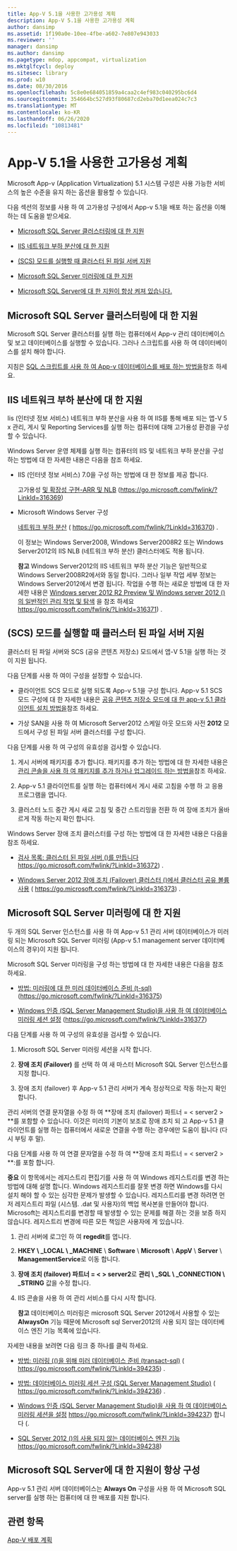 ```yaml
---
title: App-V 5.1을 사용한 고가용성 계획
description: App-V 5.1을 사용한 고가용성 계획
author: dansimp
ms.assetid: 1f190a0e-10ee-4fbe-a602-7e807e943033
ms.reviewer: ''
manager: dansimp
ms.author: dansimp
ms.pagetype: mdop, appcompat, virtualization
ms.mktglfcycl: deploy
ms.sitesec: library
ms.prod: w10
ms.date: 08/30/2016
ms.openlocfilehash: 5c8e0e684051859a4caa2c4ef983c040295bc6d4
ms.sourcegitcommit: 354664bc527d93f80687cd2eba70d1eea024c7c3
ms.translationtype: MT
ms.contentlocale: ko-KR
ms.lasthandoff: 06/26/2020
ms.locfileid: "10813481"
---
```

# App-V 5.1을 사용한 고가용성 계획


Microsoft App-v (Application Virtualization) 5.1 시스템 구성은 사용 가능한 서비스의 높은 수준을 유지 하는 옵션을 활용할 수 있습니다.

다음 섹션의 정보를 사용 하 여 고가용성 구성에서 App-v 5.1을 배포 하는 옵션을 이해 하는 데 도움을 받으세요.

-   [Microsoft SQL Server 클러스터링에 대 한 지원](#bkmk-sqlcluster)

-   [IIS 네트워크 부하 분산에 대 한 지원](#bkmk-iisloadbal)

-   [(SCS) 모드를 실행할 때 클러스터 된 파일 서버 지원](#bkmk-clusterscsmode)

-   [Microsoft SQL Server 미러링에 대 한 지원](#bkmk-sqlmirroring)

-   [Microsoft SQL Server에 대 한 지원이 항상 켜져 있습니다.](#bkmk-sqlalwayson)

## <a href="" id="bkmk-sqlcluster"></a>Microsoft SQL Server 클러스터링에 대 한 지원


Microsoft SQL Server 클러스터를 실행 하는 컴퓨터에서 App-v 관리 데이터베이스 및 보고 데이터베이스를 실행할 수 있습니다. 그러나 스크립트를 사용 하 여 데이터베이스를 설치 해야 합니다.

지침은 [SQL 스크립트를 사용 하 여 App-v 데이터베이스를 배포 하는 방법을](how-to-deploy-the-app-v-databases-by-using-sql-scripts51.md)참조 하세요.

## <a href="" id="bkmk-iisloadbal"></a>IIS 네트워크 부하 분산에 대 한 지원


Iis (인터넷 정보 서비스) 네트워크 부하 분산을 사용 하 여 IIS를 통해 배포 되는 앱-V 5 x 관리, 게시 및 Reporting Services를 실행 하는 컴퓨터에 대해 고가용성 환경을 구성할 수 있습니다.

Windows Server 운영 체제를 실행 하는 컴퓨터의 IIS 및 네트워크 부하 분산을 구성 하는 방법에 대 한 자세한 내용은 다음을 참조 하세요.

-   IIS (인터넷 정보 서비스) 7.0을 구성 하는 방법에 대 한 정보를 제공 합니다.

    고가용성 [및 확장성 구현-ARR 및 NLB](https://go.microsoft.com/fwlink/?LinkId=316369) (https://go.microsoft.com/fwlink/?LinkId=316369)

-   Microsoft Windows Server 구성

    [네트워크 부하 분산](https://go.microsoft.com/fwlink/?LinkId=316370) ( https://go.microsoft.com/fwlink/?LinkId=316370) .

    이 정보는 Windows Server2008, Windows Server2008R2 또는 Windows Server2012의 IIS NLB (네트워크 부하 분산) 클러스터에도 적용 됩니다.

    **참고**  Windows Server2012의 IIS 네트워크 부하 분산 기능은 일반적으로 Windows Server2008R2에서와 동일 합니다. 그러나 일부 작업 세부 정보는 Windows Server2012에서 변경 됩니다. 작업을 수행 하는 새로운 방법에 대 한 자세한 내용은 [Windows server 2012 R2 Preview 및 Windows server 2012 ()의 일반적인 관리 작업 및 탐색](https://go.microsoft.com/fwlink/?LinkId=316371) 을 참조 하세요 https://go.microsoft.com/fwlink/?LinkId=316371) .

     

## <a href="" id="bkmk-clusterscsmode"></a>(SCS) 모드를 실행할 때 클러스터 된 파일 서버 지원


클러스터 된 파일 서버와 SCS (공유 콘텐츠 저장소) 모드에서 앱-V 5.1을 실행 하는 것이 지원 됩니다.

다음 단계를 사용 하 여이 구성을 설정할 수 있습니다.

-   클라이언트 SCS 모드로 실행 되도록 App-v 5.1을 구성 합니다. App-v 5.1 SCS 모드 구성에 대 한 자세한 내용은 [공유 콘텐츠 저장소 모드에 대 한 app-v 5.1 클라이언트 설치 방법을](how-to-install-the-app-v-51-client-for-shared-content-store-mode.md)참조 하세요.

-   가상 SAN을 사용 하 여 Microsoft Server2012 스케일 아웃 모드와 사전 **2012** 모드에서 구성 된 파일 서버 클러스터를 구성 합니다.

다음 단계를 사용 하 여 구성의 유효성을 검사할 수 있습니다.

1.  게시 서버에 패키지를 추가 합니다. 패키지를 추가 하는 방법에 대 한 자세한 내용은 [관리 콘솔을 사용 하 여 패키지를 추가 하거나 업그레이드 하는 방법을](how-to-add-or-upgrade-packages-by-using-the-management-console-51-gb18030.md)참조 하세요.

2.  App-v 5.1 클라이언트를 실행 하는 컴퓨터에서 게시 새로 고침을 수행 하 고 응용 프로그램을 엽니다.

3.  클러스터 노드 중간 게시 새로 고침 및 중간 스트리밍을 전환 하 여 장애 조치가 올바르게 작동 하는지 확인 합니다.

Windows Server 장애 조치 클러스터를 구성 하는 방법에 대 한 자세한 내용은 다음을 참조 하세요.

-   [검사 목록: 클러스터 된 파일 서버 ()를 만듭니다](https://go.microsoft.com/fwlink/?LinkId=316372) https://go.microsoft.com/fwlink/?LinkId=316372) .

-   [Windows Server 2012 장애 조치 (Failover) 클러스터 ()에서 클러스터 공유 볼륨 사용](https://go.microsoft.com/fwlink/?LinkId=316373) ( https://go.microsoft.com/fwlink/?LinkId=316373) .

## <a href="" id="bkmk-sqlmirroring"></a>Microsoft SQL Server 미러링에 대 한 지원


두 개의 SQL Server 인스턴스를 사용 하 여 App-v 5.1 관리 서버 데이터베이스가 미러링 되는 Microsoft SQL Server 미러링 (App-v 5.1 management server 데이터베이스의 경우)이 지원 됩니다.

Microsoft SQL Server 미러링을 구성 하는 방법에 대 한 자세한 내용은 다음을 참조 하세요.

-   [방법: 미러링에 대 한 미러 데이터베이스 준비 (t-sql)](https://go.microsoft.com/fwlink/?LinkId=316375) (https://go.microsoft.com/fwlink/?LinkId=316375)

-   [Windows 인증 (SQL Server Management Studio)을 사용 하 여 데이터베이스 미러링 세션 설정](https://go.microsoft.com/fwlink/?LinkId=316377) (https://go.microsoft.com/fwlink/?LinkId=316377)

다음 단계를 사용 하 여 구성의 유효성을 검사할 수 있습니다.

1.  Microsoft SQL Server 미러링 세션을 시작 합니다.

2.  **장애 조치 (Failover)** 를 선택 하 여 새 마스터 Microsoft SQL Server 인스턴스를 지정 합니다.

3.  장애 조치 (failover) 후 App-v 5.1 관리 서버가 계속 정상적으로 작동 하는지 확인 합니다.

관리 서버의 연결 문자열을 수정 하 여 **장애 조치 (failover) 파트너 = &lt; server2 &gt; **를 포함할 수 있습니다. 이것은 미러의 기본이 보조로 장애 조치 되 고 App-v 5.1 클라이언트를 실행 하는 컴퓨터에서 새로운 연결을 수행 하는 경우에만 도움이 됩니다 (다시 부팅 후 말).

다음 단계를 사용 하 여 연결 문자열을 수정 하 여 **장애 조치 파트너 = &lt; server2 &gt; **:를 포함 합니다.

**중요**  이 항목에서는 레지스트리 편집기를 사용 하 여 Windows 레지스트리를 변경 하는 방법에 대해 설명 합니다. Windows 레지스트리를 잘못 변경 하면 Windows를 다시 설치 해야 할 수 있는 심각한 문제가 발생할 수 있습니다. 레지스트리를 변경 하려면 먼저 레지스트리 파일 (시스템. .dat 및 사용자)의 백업 복사본을 만들어야 합니다. Microsoft는 레지스트리를 변경할 때 발생할 수 있는 문제를 해결 하는 것을 보증 하지 않습니다. 레지스트리 변경에 따른 모든 책임은 사용자에 게 있습니다.

 

1.  관리 서버에 로그인 하 여 **regedit**를 엽니다.

2.  **HKEY \ _LOCAL \ _MACHINE**  \\  **Software**  \\  **Microsoft**  \\  **AppV**  \\  **Server**  \\  **ManagementService**로 이동 합니다.

3.  **장애 조치 (failover) 파트너 = &lt; &gt; server2**로 **관리 \ _SQL \ _CONNECTION \ _STRING** 값을 수정 합니다.

4.  IIS 콘솔을 사용 하 여 관리 서비스를 다시 시작 합니다.

    **참고**  데이터베이스 미러링은 microsoft SQL Server 2012에서 사용할 수 있는 **AlwaysOn** 기능 때문에 Microsoft sql Server2012의 사용 되지 않는 데이터베이스 엔진 기능 목록에 있습니다.

     

자세한 내용을 보려면 다음 링크 중 하나를 클릭 하세요.

-   [방법: 미러링 (()을 위해 미러 데이터베이스 준비 (transact-sql)](https://go.microsoft.com/fwlink/?LinkId=394235) ( https://go.microsoft.com/fwlink/?LinkId=394235) .

-   [방법: 데이터베이스 미러링 세션 구성 (SQL Server Management Studio)](https://go.microsoft.com/fwlink/?LinkId=394236) ( https://go.microsoft.com/fwlink/?LinkId=394236) .

-   [Windows 인증 (SQL Server Management Studio)을 사용 하 여 데이터베이스 미러링 세션을 설정](https://go.microsoft.com/fwlink/?LinkId=394237) https://go.microsoft.com/fwlink/?LinkId=394237) 합니다 (.

-   [SQL Server 2012 ()의 사용 되지 않는 데이터베이스 엔진 기능](https://go.microsoft.com/fwlink/?LinkId=394238) https://go.microsoft.com/fwlink/?LinkId=394238)

## <a href="" id="bkmk-sqlalwayson"></a>Microsoft SQL Server에 대 한 지원이 항상 구성


App-v 5.1 관리 서버 데이터베이스는 **Always On** 구성을 사용 하 여 Microsoft SQL server를 실행 하는 컴퓨터에 대 한 배포를 지원 합니다.






## 관련 항목


[App-V 배포 계획](planning-to-deploy-app-v51.md)

 

 





